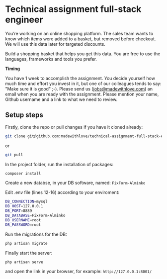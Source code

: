 # Technical assignment full-stack engineer

You’re working on an online shopping platform. The sales team wants to know which items were added to a basket, but removed before checkout. We will use this data later for targeted discounts.

Build a shopping basket that helps you get this data. You are free to use the languages, frameworks and tools you prefer.

**Timing**

You have 1 week to accomplish the assignment. You decide yourself how much time and effort you invest in it, but one of our colleagues tends to say: "Make sure it is good" ;-). Please send us (jobs@madewithlove.com) an email when you are ready with the assignment. Please mention your name, Github username and a link to what we need to review.

## Setup steps

Firstly, clone the repo or pull changes if you have it cloned already:

```bash
git clone git@github.com:madewithlove/technical-assignment-full-stack-engineer-iamalminko.git
```

or

```bash
git pull
```

In the project folder, run the installation of packages:

```bash
composer install
```

Create a new databse, in your DB software, named: `FixForm-Alminko`

Edit .env file (lines 12-16) according to your enviroment:
```bash
DB_CONNECTION=mysql
DB_HOST=127.0.0.1
DB_PORT=8889
DB_DATABASE=FixForm-Alminko
DB_USERNAME=root
DB_PASSWORD=root
```

Run the migrations for the DB:
```bash
php artisan migrate
```

Finally start the server:
```bash
php artisan serve
```
and open the link in your browser, for example:
`http://127.0.0.1:8001/`
